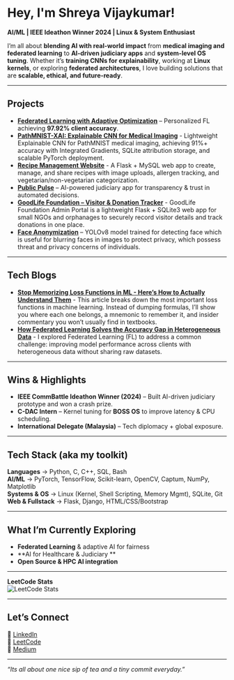 # Hey, I'm Shreya Vijaykumar!  

**AI/ML | IEEE Ideathon Winner 2024 | Linux & System Enthusiast**  

I’m all about **blending AI with real-world impact** from **medical imaging and federated learning** to **AI-driven judiciary apps** and **system-level OS tuning**. Whether it’s **training CNNs for explainability**, working at **Linux kernels**, or exploring **federated architectures**, I love building solutions that are **scalable, ethical, and future-ready**.  

---

##  Projects 

-  **[Federated Learning with Adaptive Optimization](https://github.com/ShreyaVijaykumar/Enhancing-FL-Adaptive-Optimization)** – Personalized FL achieving **97.92% client accuracy**.    
-  **[PathMNIST-XAI: Explainable CNN for Medical Imaging](https://github.com/ShreyaVijaykumar/PathMNIST-XAI-Lightweight-Explainable-CNN-for-Medical-Imaging)** - Lightweight Explainable CNN for PathMNIST medical imaging, achieving 91%+ accuracy with Integrated Gradients, SQLite attribution storage, and scalable PyTorch deployment.
-  **[Recipe Management Website](https://github.com/ShreyaVijaykumar/Recipe-Management-Website)** - A Flask + MySQL web app to create, manage, and share recipes with image uploads, allergen tracking, and vegetarian/non-vegetarian categorization.
-  **[Public Pulse](https://github.com/ShreyaVijaykumar/PublicPulse)** – AI-powered judiciary app for transparency & trust in automated decisions.
-  **[GoodLife Foundation – Visitor & Donation Tracker](https://github.com/ShreyaVijaykumar/GoodLife-Foundation-Admin-Portal-Visitor-Donation-Record-Keeper)** - GoodLife Foundation Admin Portal is a lightweight Flask + SQLite3 web app for small NGOs and orphanages to securely record visitor details and track donations in one place.
-  **[Face Anonymization](https://github.com/ShreyaVijaykumar/Face_anonymization)** – YOLOv8 model trained for detecting face which is useful for blurring faces in images to protect privacy, which possess threat and privacy concerns of individuals.
  
---

## Tech Blogs
- **[Stop Memorizing Loss Functions in ML - Here’s How to Actually Understand Them](https://medium.com/@shreyavj.05/stop-memorizing-loss-functions-in-ml-heres-how-to-actually-understand-them-26d6ea59f974)** - This article breaks down the most important loss functions in machine learning. Instead of dumping formulas, I’ll show you where each one belongs, a mnemonic to remember it, and insider commentary you won’t usually find in textbooks.
- **[How Federated Learning Solves the Accuracy Gap in Heterogeneous Data](https://medium.com/@shreyavj.05/how-federated-learning-solves-the-accuracy-gap-in-heterogeneous-data-8739470447e0)** - I explored Federated Learning (FL) to address a common challenge: improving model performance across clients with heterogeneous data without sharing raw datasets.

---

##  Wins & Highlights  
-  **IEEE CommBattle Ideathon Winner (2024)** – Built AI-driven judiciary prototype and won a crash prize.
-  **C-DAC Intern** – Kernel tuning for **BOSS OS** to improve latency & CPU scheduling. 
-  **International Delegate (Malaysia)** – Tech diplomacy + global exposure.  
   
---

##  Tech Stack (aka my toolkit)  
 **Languages** → Python, C, C++, SQL, Bash  
 **AI/ML** → PyTorch, TensorFlow, Scikit-learn, OpenCV, Captum, NumPy, Matplotlib  
 **Systems & OS** → Linux (Kernel, Shell Scripting, Memory Mgmt), SQLite, Git  
 **Web & Fullstack** → Flask, Django, HTML/CSS/Bootstrap  

---

##  What I’m Currently Exploring  
- **Federated Learning** & adaptive AI for fairness  
- **AI for Healthcare & Judiciary **  
- **Open Source & HPC AI integration**  

---

 **LeetCode Stats**  
![LeetCode Stats](https://leetcard.jacoblin.cool/shreyavj_05)  


---

##  Let’s Connect  
🔹 [LinkedIn](https://www.linkedin.com/in/shreya-vijaykumar-1b5855289)  
🔹 [LeetCode](https://leetcode.com/u/shreyavj_05/)  
🔹 [Medium](https://medium.com/@shreyavj.05)  

---

 _“Its all about one nice sip of tea and a tiny commit everyday.”_  
